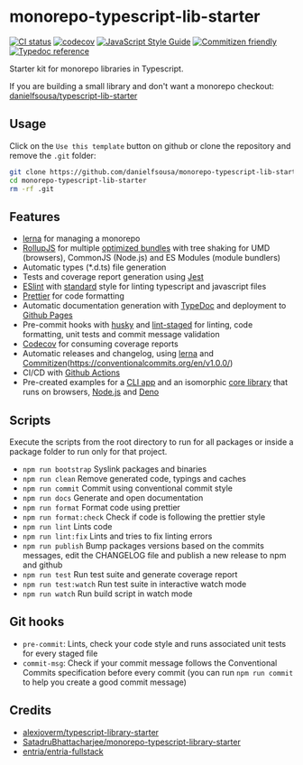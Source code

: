 # monorepo-typescript-lib-starter

[![CI status](https://github.com/danielfsousa/monorepo-typescript-lib-starter/workflows/ci/badge.svg?branch=main)](https://github.com/danielfsousa/dotenv-azure/actions?query=workflow%ci)
[![codecov](https://codecov.io/gh/danielfsousa/monorepo-typescript-lib-starter/branch/main/graph/badge.svg)](https://codecov.io/gh/danielfsousa/monorepo-typescript-lib-starter)
[![JavaScript Style Guide](https://img.shields.io/badge/code_style-standard-brightgreen.svg)](https://standardjs.com)
[![Commitizen friendly](https://img.shields.io/badge/commitizen-friendly-brightgreen.svg)](http://commitizen.github.io/cz-cli/)
[![Typedoc reference](https://img.shields.io/badge/typedoc-reference-informational)](https://danielfsousa.github.io/monorepo-typescript-lib-starter/)

Starter kit for monorepo libraries in Typescript.

If you are building a small library and don't want a monorepo checkout: [danielfsousa/typescript-lib-starter](https://github.com/danielfsousa/typescript-lib-starter)

## Usage

Click on the `Use this template` button on github or clone the repository and remove the `.git` folder:

```bash
git clone https://github.com/danielfsousa/monorepo-typescript-lib-starter --depth 1
cd monorepo-typescript-lib-starter
rm -rf .git
```

## Features

- [lerna](https://github.com/lerna/lerna) for managing a monorepo
- [RollupJS](https://github.com/rollup/rollup) for multiple [optimized bundles](https://2ality.com/2017/04/setting-up-multi-platform-packages.html) with tree shaking for UMD (browsers), CommonJS (Node.js) and ES Modules (module bundlers)
- Automatic types (\*.d.ts) file generation
- Tests and coverage report generation using [Jest](https://github.com/facebook/jest)
- [ESlint](https://github.com/eslint/eslint) with [standard](https://github.com/standard/eslint-config-standard-with-typescript) style for linting typescript and javascript files
- [Prettier](https://github.com/prettier/prettier) for code formatting
- Automatic documentation generation with [TypeDoc](https://github.com/TypeStrong/typedoc) and deployment to [Github Pages](https://pages.github.com/)
- Pre-commit hooks with [husky](https://github.com/typicode/husky) and [lint-staged](https://github.com/okonet/lint-staged) for linting, code formatting, unit tests and commit message validation
- [Codecov](https://codecov.io/) for consuming coverage reports
- Automatic releases and changelog, using [lerna](https://github.com/lerna/lerna) and [Commitizen](https://github.com/commitizen/cz-cli)(https://conventionalcommits.org/en/v1.0.0/)
- CI/CD with [Github Actions](https://docs.github.com/en/free-pro-team@latest/actions)
- Pre-created examples for a [CLI app](./packages/cli/README.md) and an isomorphic [core library](./packages/core/README.md) that runs on browsers, [Node.js](https://nodejs.org/en/) and [Deno](https://deno.land/)

## Scripts

Execute the scripts from the root directory to run for all packages or inside a package folder to run only for that project.

- `npm run bootstrap` Syslink packages and binaries
- `npm run clean` Remove generated code, typings and caches
- `npm run commit` Commit using conventional commit style
- `npm run docs` Generate and open documentation
- `npm run format` Format code using prettier
- `npm run format:check` Check if code is following the prettier style
- `npm run lint` Lints code
- `npm run lint:fix` Lints and tries to fix linting errors
- `npm run publish` Bump packages versions based on the commits messages, edit the CHANGELOG file and publish a new release to npm and github
- `npm run test` Run test suite and generate coverage report
- `npm run test:watch` Run test suite in interactive watch mode
- `npm run watch` Run build script in watch mode

## Git hooks

- `pre-commit`: Lints, check your code style and runs associated unit tests for every staged file
- `commit-msg`: Check if your commit message follows the Conventional Commits specification before every commit (you can run `npm run commit` to help you create a good commit message)

## Credits

- [alexjoverm/typescript-library-starter](https://github.com/alexjoverm/typescript-library-starter)
- [SatadruBhattacharjee/monorepo-typescript-library-starter](https://github.com/SatadruBhattacharjee/monorepo-typescript-library-starter/)
- [entria/entria-fullstack](https://github.com/entria/entria-fullstack)
